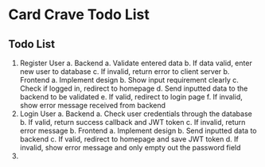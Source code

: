 # Card Crave Todo List

## Todo List

1. Register User
   a. Backend
   a. Validate entered data
   b. If data valid, enter new user to database
   c. If invalid, return error to client server
   b. Frontend
   a. Implement design
   b. Show input requirement clearly
   c. Check if logged in, redirect to homepage
   d. Send inputted data to the backend to be validated
   e. If valid, redirect to login page
   f. If invalid, show error message received from backend
2. Login User
   a. Backend
   a. Check user credentials through the database
   b. If valid, return success callback and JWT token
   c. If invalid, return error message
   b. Frontend
   a. Implement design
   b. Send inputted data to backend
   c. If valid, redirect to homepage and save JWT token
   d. If invalid, show error message and only empty out the password field
3.
